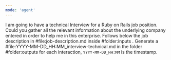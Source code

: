 ```yaml
---
mode: 'agent'
---
```

I am going to have a technical Interview for a Ruby on Rails job position. Could you gather all the relevant information about the underlying company entered in order to help me in this enterprise. Follows below the job description in #file:job-description.md inside #folder:inputs .  Generate a #file:YYYY-MM-DD_HH:MM_interview-technical.md in the folder #folder:outputs for each interaction, `YYYY-MM-DD_HH:MM` is the timestamp.
